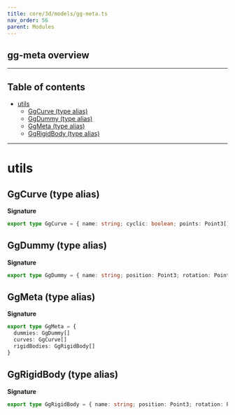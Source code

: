 ```yaml
---
title: core/3d/models/gg-meta.ts
nav_order: 56
parent: Modules
---
```


## gg-meta overview

---

<h2 class="text-delta">Table of contents</h2>

- [utils](#utils)
  - [GgCurve (type alias)](#ggcurve-type-alias)
  - [GgDummy (type alias)](#ggdummy-type-alias)
  - [GgMeta (type alias)](#ggmeta-type-alias)
  - [GgRigidBody (type alias)](#ggrigidbody-type-alias)

---

# utils

## GgCurve (type alias)

**Signature**

```ts
export type GgCurve = { name: string; cyclic: boolean; points: Point3[] } & any
```

## GgDummy (type alias)

**Signature**

```ts
export type GgDummy = { name: string; position: Point3; rotation: Point4 } & any
```

## GgMeta (type alias)

**Signature**

```ts
export type GgMeta = {
  dummies: GgDummy[]
  curves: GgCurve[]
  rigidBodies: GgRigidBody[]
}
```

## GgRigidBody (type alias)

**Signature**

```ts
export type GgRigidBody = { name: string; position: Point3; rotation: Point4 } & BodyShape3DDescriptor
```
